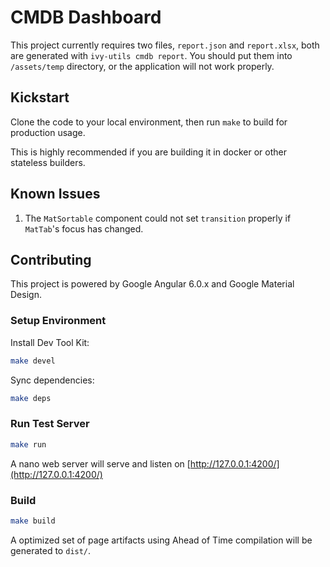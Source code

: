 # CMDB Dashboard

This project currently requires two files, `report.json` and `report.xlsx`, both are generated with `ivy-utils cmdb report`. You should put them into `/assets/temp` directory, or the application will not work properly.

## Kickstart

Clone the code to your local environment, then run `make` to build for production usage.

This is highly recommended if you are building it in docker or other stateless builders.

## Known Issues

1. The `MatSortable` component could not set `transition` properly if `MatTab`'s focus has changed.

## Contributing

This project is powered by Google Angular 6.0.x and Google Material Design.

### Setup Environment

Install Dev Tool Kit:

```bash
make devel
```

Sync dependencies:

```bash
make deps
```

### Run Test Server

```bash
make run
```

A nano web server will serve and listen on [http://127.0.0.1:4200/](http://127.0.0.1:4200/)

### Build

```bash
make build
```

A optimized set of page artifacts using Ahead of Time compilation will be generated to `dist/`.